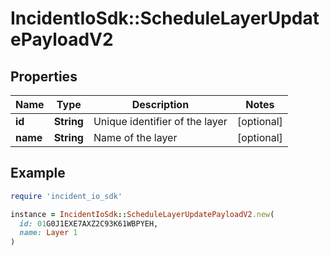 # IncidentIoSdk::ScheduleLayerUpdatePayloadV2

## Properties

| Name | Type | Description | Notes |
| ---- | ---- | ----------- | ----- |
| **id** | **String** | Unique identifier of the layer | [optional] |
| **name** | **String** | Name of the layer | [optional] |

## Example

```ruby
require 'incident_io_sdk'

instance = IncidentIoSdk::ScheduleLayerUpdatePayloadV2.new(
  id: 01G0J1EXE7AXZ2C93K61WBPYEH,
  name: Layer 1
)
```

